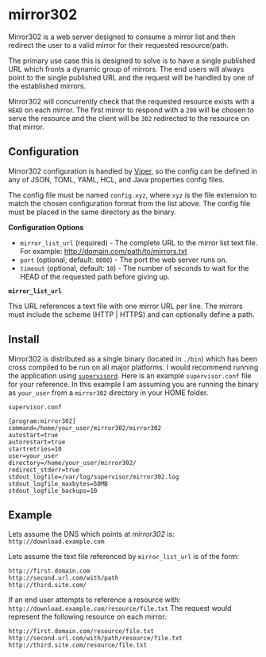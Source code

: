 mirror302
=========

Mirror302 is a web server designed to consume a mirror list and then redirect the user to a valid mirror for their requested resource/path.

The primary use case this is designed to solve is to have a single published URL which fronts a dynamic group of mirrors.  The end users will always point to the single published URL and the request will be handled by one of the established mirrors.

Mirror302 will concurrently check that the requested resource exists with a `HEAD` on each mirror.  The first mirror to respond with a `200` will be chosen to serve the resource and the client will be `302` redirected to the resource on that mirror.


Configuration
-------------

Mirror302 configuration is handled by [Viper](https://github.com/spf13/viper), so the config can be defined in any of JSON, TOML, YAML, HCL, and Java properties config files.

The config file must be named `config.xyz`, where `xyz` is the file extension to match the chosen configuration format from the list above.  The config file must be placed in the same directory as the binary.


**Configuration Options**

- `mirror_list_url` (required) - The complete URL to the mirror list text file.  For example: http://domain.com/path/to/mirrors.txt
- `port` (optional, default: `8080`) - The port the web server runs on.
- `timeout` (optional, default: `10`) - The number of seconds to wait for the HEAD of the requested path before giving up.


**`mirror_list_url`**

This URL references a text file with one mirror URL per line.  The mirrors must include the scheme (HTTP | HTTPS) and can optionally define a path.


Install
-------

Mirror302 is distributed as a single binary (located in `./bin`) which has been cross compiled to be run on all major platforms.  I would recommend running the application using [`supervisord`](http://supervisord.org/).  Here is an example `supervisor.conf` file for your reference.  In this example I am assuming you are running the binary as `your_user` from a `mirror302` directory in your HOME folder.

`supervisor.conf`
```
[program:mirror302]
command=/home/your_user/mirror302/mirror302
autostart=true
autorestart=true
startretries=10
user=your_user
directory=/home/your_user/mirror302/
redirect_stderr=true
stdout_logfile=/var/log/supervisor/mirror302.log
stdout_logfile_maxbytes=50MB
stdout_logfile_backups=10
```


Example
-------

Lets assume the DNS which points at *mirror302* is: `http://download.example.com`

Lets assume the text file referenced by `mirror_list_url` is of the form:
```
http://first.domain.com
http://second.url.com/with/path
http://third.site.com/
```

If an end user attempts to reference a resource with: `http://download.example.com/resource/file.txt`
The request would represent the following resource on each mirror:
```
http://first.domain.com/resource/file.txt
http://second.url.com/with/path/resource/file.txt
http://third.site.com/resource/file.txt
```
